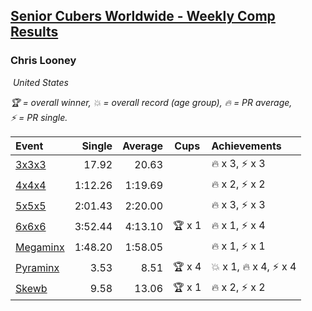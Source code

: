 <style>table {white-space: nowrap;}</style>
<link rel="stylesheet" type="text/css" href="/scw-comp/css/flags.css" />

## [Senior Cubers Worldwide - Weekly Comp Results](/scw-comp/results/)
### Chris Looney

<i class="flag flag-US" />&nbsp;United States

<span style="white-space: nowrap;">🏆 = overall winner</span>, <span style="white-space: nowrap;">💥 = overall record (age group)</span>, <span style="white-space: nowrap;">🔥 = PR average</span>, <span style="white-space: nowrap;">⚡ = PR single</span>.

| Event | Single | Average | Cups | Achievements|
| :-- | --: | --: | :--: | :-- |
| [3x3x3](333.md) | 17.92 | 20.63 |  | 🔥 x 3, ⚡ x 3 |
| [4x4x4](444.md) | 1:12.26 | 1:19.69 |  | 🔥 x 2, ⚡ x 2 |
| [5x5x5](555.md) | 2:01.43 | 2:20.00 |  | 🔥 x 3, ⚡ x 3 |
| [6x6x6](666.md) | 3:52.44 | 4:13.10 | 🏆 x 1 | 🔥 x 1, ⚡ x 4 |
| [Megaminx](minx.md) | 1:48.20 | 1:58.05 |  | 🔥 x 1, ⚡ x 1 |
| [Pyraminx](pyram.md) | 3.53 | 8.51 | 🏆 x 4 | 💥 x 1, 🔥 x 4, ⚡ x 4 |
| [Skewb](skewb.md) | 9.58 | 13.06 | 🏆 x 1 | 🔥 x 2, ⚡ x 2 |

<!-- Global site tag (gtag.js) - Google Analytics -->
<script async src="https://www.googletagmanager.com/gtag/js?id=UA-86348435-3"></script>
<script>window.dataLayer = window.dataLayer || []; function gtag() {dataLayer.push(arguments);} gtag('js', new Date()); gtag('config', 'UA-86348435-3');</script>
